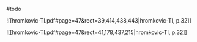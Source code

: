 #todo


![[hromkovic-TI.pdf#page=47&rect=39,414,438,443|hromkovic-TI, p.32]]

![[hromkovic-TI.pdf#page=47&rect=41,178,437,215|hromkovic-TI, p.32]]
